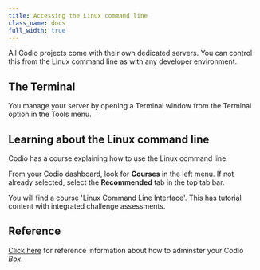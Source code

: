 ```yaml
---
title: Accessing the Linux command line
class_name: docs
full_width: true
---
```


All Codio projects come with their own dedicated servers. You can control this from the Linux command line as with any developer environment.

## The Terminal
You manage your server by opening a Terminal window from the Terminal option in the Tools menu. 

## Learning about the Linux command line
Codio has a course explaining how to use the Linux command line.

From your Codio dashboard, look for **Courses** in the left menu. If not already selected, select the **Recommended** tab in the top tab bar.

You will find a course 'Linux Command Line Interface'. This has tutorial content with integrated challenge assessments. 

## Reference 
[Click here](/docs/ide/boxes/) for reference information about how to adminster your Codio *Box*.


